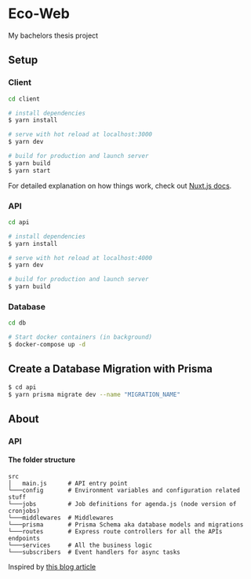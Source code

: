 # Eco-Web

My bachelors thesis project

## Setup

### Client

```bash
cd client

# install dependencies
$ yarn install

# serve with hot reload at localhost:3000
$ yarn dev

# build for production and launch server
$ yarn build
$ yarn start
```

For detailed explanation on how things work, check out [Nuxt.js docs](https://nuxtjs.org).

### API

```bash
cd api

# install dependencies
$ yarn install

# serve with hot reload at localhost:4000
$ yarn dev

# build for production and launch server
$ yarn build
```

### Database

```bash
cd db

# Start docker containers (in background)
$ docker-compose up -d
```

## Create a Database Migration with Prisma

```bash
$ cd api
$ yarn prisma migrate dev --name "MIGRATION_NAME"
```

## About

### API

#### The folder structure

```
src
│   main.js      # API entry point
└───config       # Environment variables and configuration related stuff
└───jobs         # Job definitions for agenda.js (node version of cronjobs)
└───middlewares  # Middlewares
└───prisma       # Prisma Schema aka database models and migrations
└───routes       # Express route controllers for all the APIs endpoints
└───services     # All the business logic
└───subscribers  # Event handlers for async tasks
```

Inspired by [this blog article](https://softwareontheroad.com/ideal-nodejs-project-structure/?utm_source=github&utm_medium=readme)